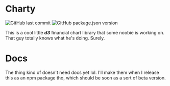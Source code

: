 # Charty

![GitHub last commit](https://img.shields.io/github/last-commit/LubomirPacheliev/Charty?label=last%20time%20i%20wasnt%20lazy&style=for-the-badge)
![GitHub package.json version](https://img.shields.io/github/package-json/v/LubomirPacheliev/Charty?style=for-the-badge)

This is a cool little ***d3*** financial chart library that some noobie is working on. That guy totally knows what he's doing. Surely.

# Docs
The thing kind of doesn't need docs yet lol. I'll make them when I release this as an npm package tho, which should be soon as a sort of beta version.
